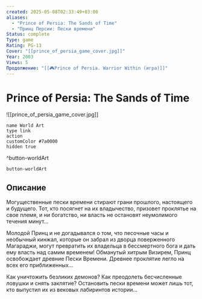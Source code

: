 ```yaml
---
created: 2025-05-08T02:33:49+03:00
aliases:
  - "Prince of Persia: The Sands of Time"
  - "Принц Персии: Пески времени"
Status: complete
Type: game
Rating: PG-13
Cover: "[[prince_of_persia_game_cover.jpg]]"
Year: 2003
Views: 5
Продолжение: "[[🎮Prince of Persia. Warrior Within (игра)]]"
---
```


# Prince of Persia: The Sands of Time

![[prince_of_persia_game_cover.jpg]]


```button
name World Art
type link
action 
customColor #7a0000
hidden true
```
^button-worldArt



`button-worldArt`

## Описание

Могущественные пески времени стирают грани прошлого, настоящего и будущего. Тот, кто посягнет на их владычество, призовет проклятье на свое племя, и ни богатство, ни власть не остановят неумолимого течения минут...

Молодой Принц и не догадывался о том, что песочные часы и необычный кинжал, которые он забрал из дворца поверженного Магараджи, могут превратить их владельца в бессмертного бога и дать ему власть над самим временем! Обманутый хитрым Визирем, Принц освобождает древние Пески Времени. Древнее проклятие легло на всех его приближенных...

Как уничтожить безликих демонов? Как преодолеть бесчисленные ловушки и снять заклятие? Остановить пески времени может лишь тот, кто выпустил их из вековых лабиринтов истории...
